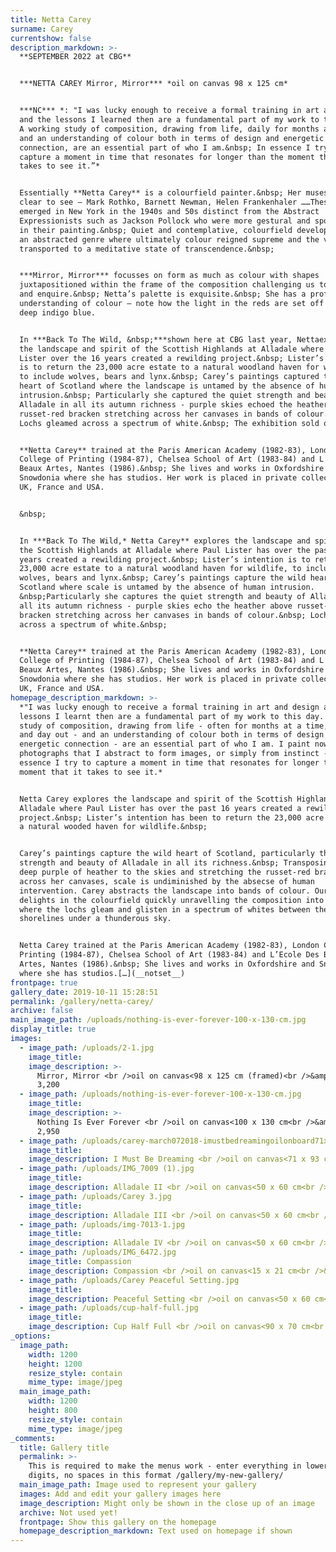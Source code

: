 ```yaml
---
title: Netta Carey
surname: Carey
currentshow: false
description_markdown: >-
  **SEPTEMBER 2022 at CBG**


  ***NETTA CAREY Mirror, Mirror*** *oil on canvas 98 x 125 cm*


  ***NC*** *: "I was lucky enough to receive a formal training in art and design
  and the lessons I learned then are a fundamental part of my work to this day.
  A working study of composition, drawing from life, daily for months at a time,
  and an understanding of colour both in terms of design and energetic
  connection, are an essential part of who I am.&nbsp; In essence I try to
  capture a moment in time that resonates for longer than the moment that it
  takes to see it.”*


  Essentially **Netta Carey** is a colourfield painter.&nbsp; Her muses are
  clear to see – Mark Rothko, Barnett Newman, Helen Frankenhaler ……These artists
  emerged in New York in the 1940s and 50s distinct from the Abstract
  Expressionists such as Jackson Pollock who were more gestural and spontaneous
  in their painting.&nbsp; Quiet and contemplative, colourfield developed into
  an abstracted genre where ultimately colour reigned supreme and the viewer was
  transported to a meditative state of transcendence.&nbsp;


  ***Mirror, Mirror*** focusses on form as much as colour with shapes
  juxtapositioned within the frame of the composition challenging us to explore
  and enquire.&nbsp; Netta’s palette is exquisite.&nbsp; She has a profound
  understanding of colour – note how the light in the reds are set off by the
  deep indigo blue.


  In ***Back To The Wild, &nbsp;***shown here at CBG last year, Nettaexplored
  the landscape and spirit of the Scottish Highlands at Alladale where Paul
  Lister over the 16 years created a rewilding project.&nbsp; Lister’s intention
  is to return the 23,000 acre estate to a natural woodland haven for wildlife,
  to include wolves, bears and lynx.&nbsp; Carey’s paintings captured the wild
  heart of Scotland where the landscape is untamed by the absence of human
  intrusion.&nbsp; Particularly she captured the quiet strength and beauty of
  Alladale in all its autumn richness - purple skies echoed the heather above
  russet-red bracken stretching across her canvases in bands of colour.&nbsp;
  Lochs gleamed across a spectrum of white.&nbsp; The exhibition sold out.


  **Netta Carey** trained at the Paris American Academy (1982-83), London
  College of Printing (1984-87), Chelsea School of Art (1983-84) and L’Ecole Des
  Beaux Artes, Nantes (1986).&nbsp; She lives and works in Oxfordshire and
  Snowdonia where she has studios. Her work is placed in private collections in
  UK, France and USA.


  &nbsp;


  In ***Back To The Wild,* Netta Carey** explores the landscape and spirit of
  the Scottish Highlands at Alladale where Paul Lister has over the past 16
  years created a rewilding project.&nbsp; Lister’s intention is to return the
  23,000 acre estate to a natural woodland haven for wildlife, to include
  wolves, bears and lynx.&nbsp; Carey’s paintings capture the wild heart of
  Scotland where scale is untamed by the absence of human intrusion.
  &nbsp;Particularly she captures the quiet strength and beauty of Alladale in
  all its autumn richness - purple skies echo the heather above russet-red
  bracken stretching across her canvases in bands of colour.&nbsp; Lochs gleam
  across a spectrum of white.&nbsp;


  **Netta Carey** trained at the Paris American Academy (1982-83), London
  College of Printing (1984-87), Chelsea School of Art (1983-84) and L’Ecole Des
  Beaux Artes, Nantes (1986).&nbsp; She lives and works in Oxfordshire and
  Snowdonia where she has studios. Her work is placed in private collections in
  UK, France and USA.
homepage_description_markdown: >-
  *"I was lucky enough to receive a formal training in art and design and the
  lessons I learnt then are a fundamental part of my work to this day. A working
  study of composition, drawing from life - often for months at a time, day in
  and day out - and an understanding of colour both in terms of design and
  energetic connection - are an essential part of who I am. I paint now from
  photographs that I abstract to form images, or simply from instinct - in
  essence I try to capture a moment in time that resonates for longer than the
  moment that it takes to see it.*


  Netta Carey explores the landscape and spirit of the Scottish Highlands at
  Alladale where Paul Lister has over the past 16 years created a rewilding
  project.&nbsp; Lister’s intention has been to return the 23,000 acre estate to
  a natural wooded haven for wildlife.&nbsp;


  Carey’s paintings capture the wild heart of Scotland, particularly the quiet
  strength and beauty of Alladale in all its richness.&nbsp; Transposing the
  deep purple of heather to the skies and stretching the russet-red bracken
  across her canvases, scale is undiminished by the absecse of human
  intervention. Carey abstracts the landscape into bands of colour. Our eye
  delights in the colourfield quickly unravelling the composition into landscape
  where the lochs gleam and glisten in a spectrum of whites between the
  shorelines under a thunderous sky.


  Netta Carey trained at the Paris American Academy (1982-83), London College of
  Printing (1984-87), Chelsea School of Art (1983-84) and L’Ecole Des Beaux
  Artes, Nantes (1986).&nbsp; She lives and works in Oxfordshire and Snowdonia
  where she has studios.[…](__notset__)
frontpage: true
gallery_date: 2019-10-11 15:28:51
permalink: /gallery/netta-carey/
archive: false
main_image_path: /uploads/nothing-is-ever-forever-100-x-130-cm.jpg
display_title: true
images:
  - image_path: /uploads/2-1.jpg
    image_title:
    image_description: >-
      Mirror, Mirror <br />oil on canvas<98 x 125 cm (framed)<br />&amp;pound
      3,200
  - image_path: /uploads/nothing-is-ever-forever-100-x-130-cm.jpg
    image_title:
    image_description: >-
      Nothing Is Ever Forever <br />oil on canvas<100 x 130 cm<br />&amp;pound
      2,950
  - image_path: /uploads/carey-march072018-imustbedreamingoilonboard71x91cms.jpg
    image_title:
    image_description: I Must Be Dreaming <br />oil on canvas<71 x 93 cm<br />&amp;pound 2,800
  - image_path: /uploads/IMG_7009 (1).jpg
    image_title:
    image_description: Alladale II <br />oil on canvas<50 x 60 cm<br />&amp;pound 1,250 SOLD
  - image_path: /uploads/Carey 3.jpg
    image_title:
    image_description: Alladale III <br />oil on canvas<50 x 60 cm<br />&amp;pound 1,250 SOLD
  - image_path: /uploads/img-7013-1.jpg
    image_title:
    image_description: Alladale IV <br />oil on canvas<50 x 60 cm<br />&amp;pound 1,250
  - image_path: /uploads/IMG_6472.jpg
    image_title: Compassion
    image_description: Compassion <br />oil on canvas<15 x 21 cm<br />&amp;pound 1,250
  - image_path: /uploads/Carey Peaceful Setting.jpg
    image_title:
    image_description: Peaceful Setting <br />oil on canvas<50 x 60 cm<br />&amp;pound 1,250
  - image_path: /uploads/cup-half-full.jpg
    image_title:
    image_description: Cup Half Full <br />oil on canvas<90 x 70 cm<br />&amp;pound 3,450
_options:
  image_path:
    width: 1200
    height: 1200
    resize_style: contain
    mime_type: image/jpeg
  main_image_path:
    width: 1200
    height: 800
    resize_style: contain
    mime_type: image/jpeg
_comments:
  title: Gallery title
  permalink: >-
    This is required to make the menus work - enter everything in lower case, no
    digits, no spaces in this format /gallery/my-new-gallery/
  main_image_path: Image used to represent your gallery
  images: Add and edit your gallery images here
  image_description: Might only be shown in the close up of an image
  archive: Not used yet!
  frontpage: Show this gallery on the homepage
  homepage_description_markdown: Text used on homepage if shown
---
```

